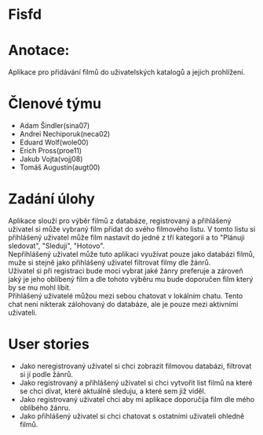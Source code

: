# Fisfd
# Anotace:  
Aplikace pro přidávání filmů do uživatelských katalogů a jejich prohlížení.   
#  Členové týmu 
* Adam Šindler(sina07)
* Andrei Nechiporuk(neca02)
* Eduard Wolf(wole00)
* Erich Pross(proe11)
* Jakub Vojta(vojj08)
* Tomáš Augustin(augt00)

# Zadání úlohy
Aplikace slouží pro výběr filmů z databáze, registrovaný a přihlášený uživatel si může vybraný film přidat do svého filmového listu. V tomto listu si přihlášený uživatel může film nastavit do jedné z tří kategorii a to "Plánuji sledovat", "Sleduji", "Hotovo".   
Nepřihlášený uživatel může tuto aplikaci využívat pouze jako databázi filmů, muže si stejně jako přihlášený uživatel filtrovat filmy dle žánrů.   
Uživatel si při registraci bude moci vybrat jaké žánry preferuje a zároveň jaký je jeho oblíbený film a dle tohoto výběru mu bude doporučen film který by se mu mohl líbit.   
Přihlášený uživatelé můžou mezi sebou chatovat v lokálním chatu. Tento chat není nikterak zálohovaný do databáze, ale je pouze mezi aktivními uživateli.  
# User stories  
* Jako neregistrovaný uživatel si chci zobrazit filmovou databázi, filtrovat si jí podle žánrů.
* Jako registrovaný a přihlášený uživatel si chci vytvořit list filmů na které se chci dívat, které aktuálně sleduju, a které sem již viděl.   
* Jako registrovaný uživatel chci aby mi aplikace doporučija film dle mého oblíbého žánru.
* Jako přihlášený uživatel si chci chatovat s ostatními uživateli ohledně filmů. 

